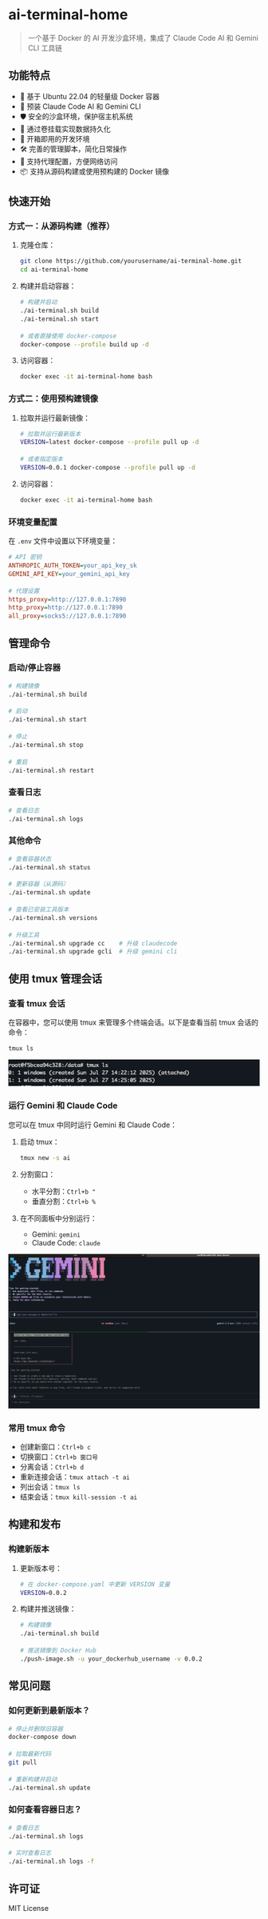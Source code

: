 # ai-terminal-home

> 一个基于 Docker 的 AI 开发沙盒环境，集成了 Claude Code AI 和 Gemini CLI 工具链

## 功能特点

- 🐳 基于 Ubuntu 22.04 的轻量级 Docker 容器
- 🤖 预装 Claude Code AI 和 Gemini CLI
- 🛡️ 安全的沙盒环境，保护宿主机系统
- 💾 通过卷挂载实现数据持久化
- 🚀 开箱即用的开发环境
- 🛠️ 完善的管理脚本，简化日常操作
- 🔄 支持代理配置，方便网络访问
- 📦 支持从源码构建或使用预构建的 Docker 镜像

## 快速开始

### 方式一：从源码构建（推荐）

1. 克隆仓库：
   ```bash
   git clone https://github.com/yourusername/ai-terminal-home.git
   cd ai-terminal-home
   ```

2. 构建并启动容器：
   ```bash
   # 构建并启动
   ./ai-terminal.sh build
   ./ai-terminal.sh start
   
   # 或者直接使用 docker-compose
   docker-compose --profile build up -d
   ```

3. 访问容器：
   ```bash
   docker exec -it ai-terminal-home bash
   ```

### 方式二：使用预构建镜像

1. 拉取并运行最新镜像：
   ```bash
   # 拉取并运行最新版本
   VERSION=latest docker-compose --profile pull up -d
   
   # 或者指定版本
   VERSION=0.0.1 docker-compose --profile pull up -d
   ```

2. 访问容器：
   ```bash
   docker exec -it ai-terminal-home bash
   ```

### 环境变量配置

在 `.env` 文件中设置以下环境变量：

```ini
# API 密钥
ANTHROPIC_AUTH_TOKEN=your_api_key_sk
GEMINI_API_KEY=your_gemini_api_key

# 代理设置
https_proxy=http://127.0.0.1:7890
http_proxy=http://127.0.0.1:7890
all_proxy=socks5://127.0.0.1:7890
```

## 管理命令

### 启动/停止容器

```bash
# 构建镜像
./ai-terminal.sh build

# 启动
./ai-terminal.sh start

# 停止
./ai-terminal.sh stop

# 重启
./ai-terminal.sh restart
```

### 查看日志

```bash
# 查看日志
./ai-terminal.sh logs
```

### 其他命令

```bash
# 查看容器状态
./ai-terminal.sh status

# 更新容器（从源码）
./ai-terminal.sh update

# 查看已安装工具版本
./ai-terminal.sh versions

# 升级工具
./ai-terminal.sh upgrade cc    # 升级 claudecode
./ai-terminal.sh upgrade gcli  # 升级 gemini cli
```

## 使用 tmux 管理会话

### 查看 tmux 会话

在容器中，您可以使用 tmux 来管理多个终端会话。以下是查看当前 tmux 会话的命令：

```bash
tmux ls
```

![查看 tmux 会话](./images/image-tmux-ls.png)

### 运行 Gemini 和 Claude Code

您可以在 tmux 中同时运行 Gemini 和 Claude Code：

1. 启动 tmux：
   ```bash
   tmux new -s ai
   ```

2. 分割窗口：
   - 水平分割：`Ctrl+b "`
   - 垂直分割：`Ctrl+b %`

3. 在不同面板中分别运行：
   - Gemini: `gemini`
   - Claude Code: `claude`

![Gemini 和 Claude Code 同时运行](./images/image-gemini-cc.png)

### 常用 tmux 命令

- 创建新窗口：`Ctrl+b c`
- 切换窗口：`Ctrl+b 窗口号`
- 分离会话：`Ctrl+b d`
- 重新连接会话：`tmux attach -t ai`
- 列出会话：`tmux ls`
- 结束会话：`tmux kill-session -t ai`

## 构建和发布

### 构建新版本

1. 更新版本号：
   ```bash
   # 在 docker-compose.yaml 中更新 VERSION 变量
   VERSION=0.0.2
   ```

2. 构建并推送镜像：
   ```bash
   # 构建镜像
   ./ai-terminal.sh build
   
   # 推送镜像到 Docker Hub
   ./push-image.sh -u your_dockerhub_username -v 0.0.2
   ```

## 常见问题

### 如何更新到最新版本？

```bash
# 停止并删除旧容器
docker-compose down

# 拉取最新代码
git pull

# 重新构建并启动
./ai-terminal.sh update
```

### 如何查看容器日志？

```bash
# 查看日志
./ai-terminal.sh logs

# 实时查看日志
./ai-terminal.sh logs -f
```

## 许可证

MIT License

